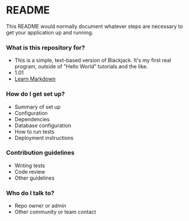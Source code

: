 # README #

This README would normally document whatever steps are necessary to get your application up and running.

### What is this repository for? ###

* This is a simple, text-based version of Blackjack.  It's my first real program, outside of "Hello World" tutorials and the like.
* 1.01
* [Learn Markdown](https://bitbucket.org/tutorials/markdowndemo)

### How do I get set up? ###

* Summary of set up
* Configuration
* Dependencies
* Database configuration
* How to run tests
* Deployment instructions

### Contribution guidelines ###

* Writing tests
* Code review
* Other guidelines

### Who do I talk to? ###

* Repo owner or admin
* Other community or team contact